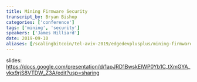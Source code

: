 ```yaml
---
title: Mining Firmware Security
transcript_by: Bryan Bishop
categories: ['conference']
tags: ['mining', 'security']
speakers: ['James Hilliard']
date: 2019-09-10
aliases: [/scalingbitcoin/tel-aviv-2019/edgedevplusplus/mining-firmware-security]
---
```

slides: <https://docs.google.com/presentation/d/1apJRD1BwskElWP0Yb1C_tXmGYA_vkx9rjS8VTDW_Z3A/edit?usp=sharing>


